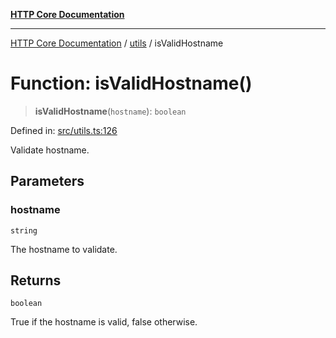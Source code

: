 [**HTTP Core Documentation**](../../README.md)

***

[HTTP Core Documentation](../../README.md) / [utils](../README.md) / isValidHostname

# Function: isValidHostname()

> **isValidHostname**(`hostname`): `boolean`

Defined in: [src/utils.ts:126](https://github.com/stonemjs/http-core/blob/38177eda1505fdb30323b11ec31ef2a0f0840267/src/utils.ts#L126)

Validate hostname.

## Parameters

### hostname

`string`

The hostname to validate.

## Returns

`boolean`

True if the hostname is valid, false otherwise.
